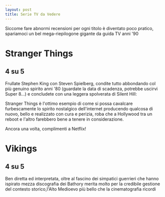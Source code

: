 ```yaml
---
layout: post
title: Serie TV da Vedere
---
```


Siccome fare abnormi recensioni per ogni titolo è diventato poco pratico, spariamoci un bel mega-riepilogone gigante da guida TV anni '90

# Stranger Things
## 4 su 5

Frullate Stephen King con Steven Spielberg, condite tutto abbondando col più genuino spirito anni '80 (guardate la data di scadenza, potrebbe uscirvi Super 8...) e concludete con una leggera spolverata di Silent Hill:

Stranger Things è l'ottimo esempio di come si possa cavalcare furbescamente lo spirito nostalgico dell'internet producendo qualcosa di nuovo, bello e realizzato con cura e perizia, roba che a Hollywood tra un reboot e l'altro farebbero bene a tenere in considerazione. 

Ancora una volta, complimenti a Netflix!

# Vikings
## 4 su 5

Ben diretta ed interpretata, oltre al fascino dei simpatici guerrieri che hanno ispirato mezza discografia dei Bathory merita molto per la credibile gestione del contesto storico,l'Alto Medioevo più bello che la cinematografia ricordi

